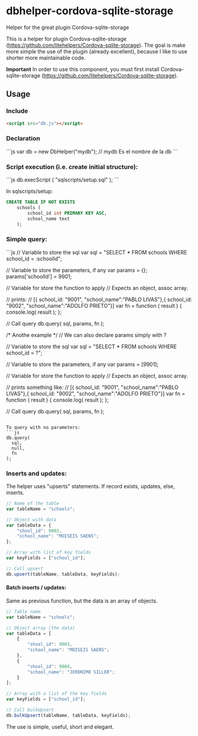 # dbhelper-cordova-sqlite-storage
Helper for the great plugin Cordova-sqlite-storage

This is a helper for plugin Cordova-sqlite-storage (https://github.com/litehelpers/Cordova-sqlite-storage).
The goal is make more simple the use of the plugin (already excellent), because I like to use shorter more maintainable code.

**Important** In order to use this component, you must first install Cordova-sqlite-storage (https://github.com/litehelpers/Cordova-sqlite-storage).

## Usage

### Include
```html
<script src="db.js"></script>
```

<h3>Declaration</h3>
```js
var db = new DbHelper("mydb");
// mydb Es el nombre de la db
```

<h3>Script execution (i.e. create initial structure):</h3>
```js
db.execScript ( "sqlscripts/setup.sql" );
```

In sqlscripts/setup:
```sql
CREATE TABLE IF NOT EXISTS
	schools (
		school_id int PRIMARY KEY ASC,
		school_name text
	);
```

<h3>Simple query:</h3>
```js
// Variable to store the sql
var sql = "SELECT * FROM schools WHERE school_id = :schoolId";

// Variable to store the parameters, if any
var params = {};
params['schoolId'] = 9901;

// Variable for store the function to apply
// Expects an object, assoc array.

// prints:
// [{ school_id: "9001", "school_name":"PABLO LIVAS"},{ school_id: "9002", "school_name":"ADOLFO PRIETO"}]
var fn = function ( result ) {
    console.log( result );
};

// Call query
db.query(
    sql,
    params,
    fn
);

/*  Anothe example */
// We can also declare params simply with ?

// Variable to store the sql
var sql = "SELECT * FROM schools WHERE school_id = ?";

// Variable to store the parameters, if any
var params = [9901];

// Variable for store the function to apply
// Expects an object, assoc array.

// prints something like:
// [{ school_id: "9001", "school_name":"PABLO LIVAS"},{ school_id: "9002", "school_name":"ADOLFO PRIETO"}]
var fn = function ( result ) {
    console.log( result );
};

// Call query
db.query(
    sql,
    params,
    fn
);

```

To query with no parameters:
```js
db.query(
  sql,
  null,
  fn
);
```

<h3>Inserts and updates:</h2>
The helper uses "upserts" statements. If record exists, updates, else, inserts.

```js
// Name of the table
var tableName = "schools";

// Object with data
var tableData = {
    "shool_id": 9003,
    "school_name": "MOISEIS SAENS";
};

// Array with list of key fields
var keyFields = ["school_id"];

// Call upsert
db.upsert(tableName, tableData, keyFields);

```

<h4>Batch inserts / updates:</h4>
Same as previous function, but the data is an array of objects.

```js
// Table name
var tableName = "schools";

// Object array (the data)
var tableData = [
    {
        "shool_id": 9003,
        "school_name": "MOISEIS SAENS";
    },
    {
        "shool_id": 9004,
        "school_name": "JERONIMO SILLER";
    }
];

// Array with a list of the key fields
var keyFields = ["school_id"];

// Call bulkUpsert
db.bulkUpsert(tableName, tableData, keyFields);
```

The use is simple, useful, short and elegant.
